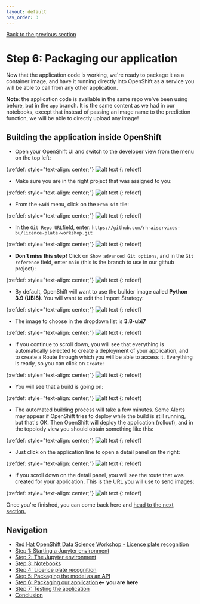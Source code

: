 ```yaml
---
layout: default
nav_order: 3
---
```

[Back to the previous section](step5.md)

# Step 6: Packaging our application

Now that the application code is working, we're ready to package it as a container image, and have it running directly into OpenShift as a service you will be able to call from any other application.

**Note**: the application code is available in the same repo we've been using before, but in the `app` branch. It is the same content as we had in our notebooks, except that instead of passing an image name to the prediction function, we will be able to directly upload any image!

## Building the application inside OpenShift

* Open your OpenShift UI and switch to the developer view from the menu on the top left:

{:refdef: style="text-align: center;"}
![alt text](./assets/img/dev_view.png "Developer view")
{: refdef}

* Make sure you are in the right project that was assigned to you:

{:refdef: style="text-align: center;"}
![alt text](./assets/img/select_project.png "Select project")
{: refdef}

* From the `+Add` menu, click on the `From Git` tile:

{:refdef: style="text-align: center;"}
![alt text](./assets/img/from_git.png "Git")
{: refdef}

* In the `Git Repo URL`field, enter: `https://github.com/rh-aiservices-bu/licence-plate-workshop.git`

{:refdef: style="text-align: center;"}
![alt text](./assets/img/git_repo.png "Git repo")
{: refdef}

* **Don't miss this step!** Click on `Show advanced Git options`, and in the `Git reference` field, enter `main` (this is the branch to use in our github project):

{:refdef: style="text-align: center;"}
![alt text](./assets/img/app_branch.png "Select branch")
{: refdef}

* By default, OpenShift will want to use the builder image called **Python 3.9 (UBI8)**. You will want to edit the Import Strategy:

{:refdef: style="text-align: center;"}
![alt text](./assets/img/edit_import_strategy.png "Edit Strategy")
{: refdef}

* The image to choose in the dropdown list is **3.8-ubi7**

{:refdef: style="text-align: center;"}
![alt text](./assets/img/pinned_builder_image.png "Edit Strategy")
{: refdef}

<!-- Commented out so we can restore this text if we update the requirements.txt in the future. -->
<!--
* Leave the other fields as default and scroll down. You will see that OpenShift automatically recognized that our repo contains Python code, and that the right base image has been selected. Pretty neat, eh?!

{:refdef: style="text-align: center;"}
![alt text](./assets/img/build_image.png "Build image")
{: refdef}
-->

* If you continue to scroll down, you will see that everything is automatically selected to create a deployment of your application, and to create a Route through which you will be able to access it. Everything is ready, so you can click on `Create`:

{:refdef: style="text-align: center;"}
![alt text](./assets/img/create_app.png "Create Application")
{: refdef}

* You will see that a build is going on:

{:refdef: style="text-align: center;"}
![alt text](./assets/img/build_app.png "Build process")
{: refdef}

* The automated building process will take a few minutes. Some Alerts may appear if OpenShift tries to deploy while the build is still running, but that's OK. Then OpenShift will deploy the application (rollout), and in the topolody view you should obtain something like this:

{:refdef: style="text-align: center;"}
![alt text](./assets/img/topology_view.png "Topology view")
{: refdef}

* Just click on the application line to open a detail panel on the right:

{:refdef: style="text-align: center;"}
![alt text](./assets/img/detail_panel.png "Detail")
{: refdef}

* If you scroll down on the detail panel, you will see the route that was created for your application. This is the URL you will use to send images:

{:refdef: style="text-align: center;"}
![alt text](./assets/img/route.png "Route")
{: refdef}

Once you're finished, you can come back here and [head to the next section.](step7.md)

## Navigation

<!-- startnav -->
* [Red Hat OpenShift Data Science Workshop - Licence plate recognition](index.md)
* [Step 1: Starting a Jupyter environment](step1.md)
* [Step 2: The Jupyter environment](step2.md)
* [Step 3: Notebooks](step3.md)
* [Step 4: Licence plate recognition](step4.md)
* [Step 5: Packaging the model as an API](step5.md)
* [Step 6: Packaging our application](step6.md)**<-- you are here**
* [Step 7: Testing the application](step7.md)
* [Conclusion](step8.md)
<!-- endnav -->
